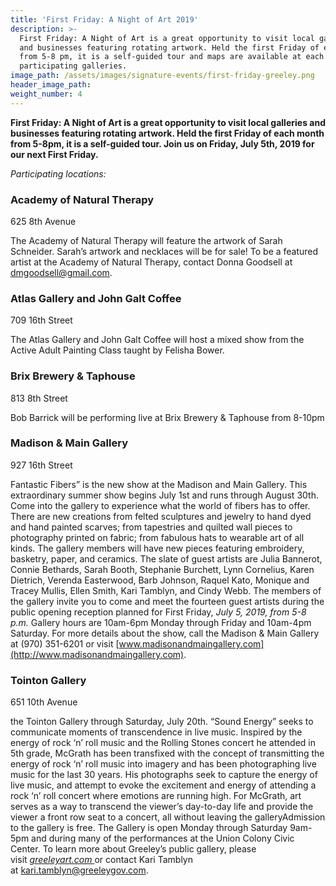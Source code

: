```yaml
---
title: 'First Friday: A Night of Art 2019'
description: >-
  First Friday: A Night of Art is a great opportunity to visit local galleries
  and businesses featuring rotating artwork. Held the first Friday of each month
  from 5-8 pm, it is a self-guided tour and maps are available at each of the
  participating galleries.
image_path: /assets/images/signature-events/first-friday-greeley.png
header_image_path:
weight_number: 4
---
```


**First Friday: A Night of Art is a great opportunity to visit local galleries and businesses featuring rotating artwork. Held the first Friday of each month from 5-8pm, it is a self-guided tour. Join us on Friday, July 5th, 2019 for our next First Friday.**

*Participating locations:*

### Academy of Natural Therapy

625 8th Avenue

The Academy of Natural Therapy will feature the artwork of Sarah Schneider. Sarah’s artwork and necklaces will be for sale\! To be a featured artist at the Academy of Natural Therapy, contact Donna Goodsell at [dmgoodsell@gmail.com](mailto:dmgoodsell@gmail.com).

### Atlas Gallery and John Galt Coffee

709 16th Street

The Atlas Gallery and John Galt Coffee will host a mixed show from the Active Adult Painting Class taught by Felisha Bower.

### Brix Brewery & Taphouse

813 8th Street

Bob Barrick will be performing live at Brix Brewery & Taphouse from 8-10pm

### Madison & Main Gallery

927 16th Street

Fantastic Fibers” is the new show at the Madison and Main Gallery. This extraordinary summer show begins July 1st and runs through August 30th. Come into the gallery to experience what the world of fibers has to offer. There are new creations from felted sculptures and jewelry to hand dyed and hand painted scarves; from tapestries and quilted wall pieces to photography printed on fabric; from fabulous hats to wearable art of all kinds. The gallery members will have new pieces featuring embroidery, basketry, paper, and ceramics. The slate of guest artists are Julia Bannerot, Connie Bethards, Sarah Booth, Stephanie Burchett, Lynn Cornelius, Karen Dietrich, Verenda Easterwood, Barb Johnson, Raquel Kato, Monique and Tracey Mullis, Ellen Smith, Kari Tamblyn, and Cindy Webb. The members of the gallery invite you to come and meet the fourteen guest artists during the public opening reception planned for First Friday, *July 5, 2019, from 5-8 p.m.* Gallery hours are 10am-6pm Monday through Friday and 10am-4pm Saturday. For more details about the show, call the Madison & Main Gallery at (970) 351-6201 or visit [www.madisonandmaingallery.com](http://www.madisonandmaingallery.com).

### Tointon Gallery

651 10th Avenue

the Tointon Gallery through Saturday, July 20th. “Sound Energy” seeks to communicate moments of transcendence in live music. Inspired by the energy of rock ‘n’ roll music and the Rolling Stones concert he attended in 5th grade, McGrath has been transfixed with the concept of transmitting the energy of rock ‘n’ roll music into imagery and has been photographing live music for the last 30 years. His photographs seek to capture the energy of live music, and attempt to evoke the excitement and energy of attending a rock ‘n’ roll concert where emotions are running high. For McGrath, art serves as a way to transcend the viewer’s day-to-day life and provide the viewer a front row seat to a concert, all without leaving the galleryAdmission to the gallery is free. The Gallery is open Monday through Saturday 9am-5pm and during many of the performances at the Union Colony Civic Center. To learn more about Greeley’s public gallery, please visit&nbsp;[*greeleyart.com&nbsp;*](http://greeleyart.com/)or contact Kari Tamblyn at&nbsp;[kari.tamblyn@greeleygov.com](mailto:kari.tamblyn@greeleygov.com).